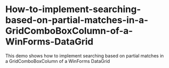 # How-to-implement-searching-based-on-partial-matches-in-a-GridComboBoxColumn-of-a-WinForms-DataGrid
This demo shows how to implement searching based on partial matches in a GridComboBoxColumn of a WinForms DataGrid
